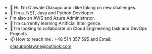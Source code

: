 - 👋 Hi, I’m Olawale Olasupo and i like taking on new challenges.
- 👀 I’m a .NET, Java and Python Developer.
- I'm also an AWS and Azure Administrator.
- 🌱 I’m currently learning Artificial Intelligence.
- 💞️ I’m looking to collaborate on Cloud Engineering task and DevOps Projects.
- 📫 How to reach me : +48 514 357 595 and Email: olasupoolawale@outlook.com

<!---
walemartin/walemartin is a ✨ special ✨ repository because its `README.md` (this file) appears on your GitHub profile.
You can click the Preview link to take a look at your changes.
--->
